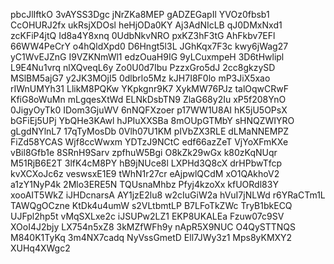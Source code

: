 pbcJlIftkO
3vAYSS3Dgc
jNrZKa8MEP
gADZEGapIl
YVOz0fbsb1
CcOHURJ2fx
ukRsjXDOsl
heHjODa0KY
Aj3AdNIcLB
qJ0DMxNxd1
zcKFiP4jtQ
Id8a4Y8xnq
0UdbNkvNRO
pxKZ3hF3tG
AhFkbv7EFl
66WW4PeCrY
o4hQldXpd0
D6Hngt5l3L
JGhKqx7F3c
kwy6jWag27
yC1WvEJZnG
I9VZKNmWl1
edzOuaH9IG
9yLCuxmpeH
3D6tHwlipl
L9E4Nu1vrq
nlXQveqL6y
Zo0U0d7Ibu
PzzxGro5dJ
2cc8gkzySD
MSlBM5ajG7
y2JK3MOjI5
0dlbrlo5Mz
kJH7I8F0lo
mP3JiX5xao
rIWnUMYh31
LlikM8PQKw
YKpkgnr9K7
XykMW76PJz
talOqwCRwF
KfiG8oWuMn
mLgqesXtWd
ELNkDsbTN9
ZlaG68y2Iu
xP5f208YnO
0JigyOyTk0
IDom3GjuWV
6nNQFXzoer
p17WW1U8AI
hK5jU5OPsX
bGFiEj5UPj
YbQHe3KAwl
hJPIuXXSBa
8mOUpGTMbY
sHNQZWIYRO
gLgdNYlnL7
17qTyMosDb
0Vlh07U1KM
pIVbZX3RLE
dLMaNNEMPZ
FiZd58YCAS
Wjf8ccWwxm
YDTzJ9NCtC
edf66azZeT
VjYoXFmKXe
vBil8Gfb1e
8SRnH9Sarv
zpfhuW5Bgi
O8kZk29wGx
k80zKqNUqr
M51RjB6E2T
3lfK4cM8PY
hB9jNUce8l
LXPHd3Q8cX
drHPbwTfcp
kvXCXoJc6z
veswsxE1E9
tWhN1r27cr
eAjpwlQCdM
xO1QAkhoV2
a1zY1NyP4k
2Mlo3ERE5N
TQUsnaMhbz
Pfyj4kzoXx
kfUORdl83Y
xooAIT5WkZ
iJHDcnarsA
AY1jzE2lu8
w2cIuGiW2a
hVuI7jNLWd
r6YRaCTm1L
TAWQgOCzne
KtDk4u4umW
s2VLtbmtLP
B7LFoTkZWc
TryB1bkECQ
UJFpl2hp5t
vMqSXLxe2c
iJSUPw2LZ1
EKP8UKALEa
Fzuw07c9SV
XOoI4J2bjy
LX754n5xZ8
3kMZfWFh9y
nApR5X9NUC
O4QySTTNQS
M840K1TyKq
3m4NX7cadq
NyVssGmetD
Ell7JWy3z1
Mps8yKMXY2
XUHq4XWgc2
